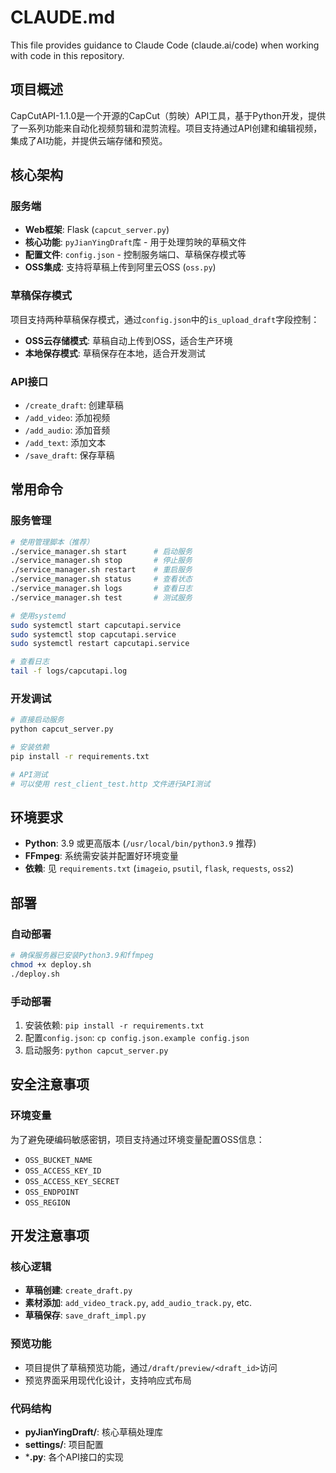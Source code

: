 # CLAUDE.md

This file provides guidance to Claude Code (claude.ai/code) when working with code in this repository.

## 项目概述

CapCutAPI-1.1.0是一个开源的CapCut（剪映）API工具，基于Python开发，提供了一系列功能来自动化视频剪辑和混剪流程。项目支持通过API创建和编辑视频，集成了AI功能，并提供云端存储和预览。

## 核心架构

### 服务端
- **Web框架**: Flask (`capcut_server.py`)
- **核心功能**: `pyJianYingDraft`库 - 用于处理剪映的草稿文件
- **配置文件**: `config.json` - 控制服务端口、草稿保存模式等
- **OSS集成**: 支持将草稿上传到阿里云OSS (`oss.py`)

### 草稿保存模式
项目支持两种草稿保存模式，通过`config.json`中的`is_upload_draft`字段控制：
- **OSS云存储模式**: 草稿自动上传到OSS，适合生产环境
- **本地保存模式**: 草稿保存在本地，适合开发测试

### API接口
- `/create_draft`: 创建草稿
- `/add_video`: 添加视频
- `/add_audio`: 添加音频
- `/add_text`: 添加文本
- `/save_draft`: 保存草稿

## 常用命令

### 服务管理
```bash
# 使用管理脚本（推荐）
./service_manager.sh start      # 启动服务
./service_manager.sh stop       # 停止服务
./service_manager.sh restart    # 重启服务
./service_manager.sh status     # 查看状态
./service_manager.sh logs       # 查看日志
./service_manager.sh test       # 测试服务

# 使用systemd
sudo systemctl start capcutapi.service
sudo systemctl stop capcutapi.service
sudo systemctl restart capcutapi.service

# 查看日志
tail -f logs/capcutapi.log
```

### 开发调试
```bash
# 直接启动服务
python capcut_server.py

# 安装依赖
pip install -r requirements.txt

# API测试
# 可以使用 rest_client_test.http 文件进行API测试
```

## 环境要求

- **Python**: 3.9 或更高版本 (`/usr/local/bin/python3.9` 推荐)
- **FFmpeg**: 系统需安装并配置好环境变量
- **依赖**: 见 `requirements.txt` (`imageio`, `psutil`, `flask`, `requests`, `oss2`)

## 部署

### 自动部署
```bash
# 确保服务器已安装Python3.9和ffmpeg
chmod +x deploy.sh
./deploy.sh
```

### 手动部署
1. 安装依赖: `pip install -r requirements.txt`
2. 配置`config.json`: `cp config.json.example config.json`
3. 启动服务: `python capcut_server.py`

## 安全注意事项

### 环境变量
为了避免硬编码敏感密钥，项目支持通过环境变量配置OSS信息：
- `OSS_BUCKET_NAME`
- `OSS_ACCESS_KEY_ID`
- `OSS_ACCESS_KEY_SECRET`
- `OSS_ENDPOINT`
- `OSS_REGION`

## 开发注意事项

### 核心逻辑
- **草稿创建**: `create_draft.py`
- **素材添加**: `add_video_track.py`, `add_audio_track.py`, etc.
- **草稿保存**: `save_draft_impl.py`

### 预览功能
- 项目提供了草稿预览功能，通过`/draft/preview/<draft_id>`访问
- 预览界面采用现代化设计，支持响应式布局

### 代码结构
- **pyJianYingDraft/**: 核心草稿处理库
- **settings/**: 项目配置
- ***.py**: 各个API接口的实现